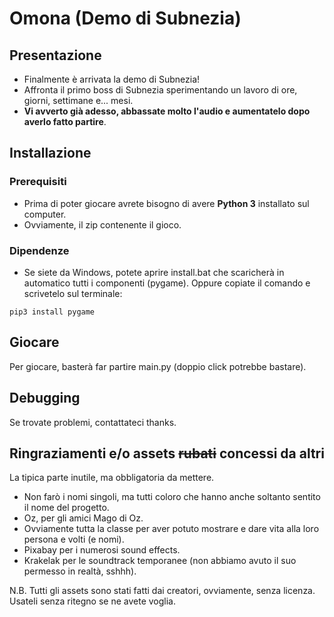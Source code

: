 # Omona (Demo di Subnezia)

## Presentazione
* Finalmente è arrivata la demo di Subnezia!
* Affronta il primo boss di Subnezia sperimentando un lavoro di ore, giorni, settimane e... mesi.
* **Vi avverto già adesso, abbassate molto l'audio e aumentatelo dopo averlo fatto partire**.

## Installazione
### Prerequisiti
* Prima di poter giocare avrete bisogno di avere **Python 3** installato sul computer. 
* Ovviamente, il zip contenente il gioco.

### Dipendenze
* Se siete da Windows, potete aprire install.bat che scaricherà in automatico tutti i componenti (pygame).
Oppure copiate il comando e scrivetelo sul terminale:
```
pip3 install pygame
```

## Giocare
Per giocare, basterà far partire main.py (doppio click potrebbe bastare).

## Debugging
Se trovate problemi, contattateci thanks.

## Ringraziamenti e/o assets ~~rubati~~ concessi da altri
La tipica parte inutile, ma obbligatoria da mettere.
* Non farò i nomi singoli, ma tutti coloro che hanno anche soltanto sentito il nome del progetto.
* Oz, per gli amici Mago di Oz.
* Ovviamente tutta la classe per aver potuto mostrare e dare vita alla loro persona e volti (e nomi).
* Pixabay per i numerosi sound effects.
* Krakelak per le soundtrack temporanee (non abbiamo avuto il suo permesso in realtà, sshhh).

N.B.
Tutti gli assets sono stati fatti dai creatori, ovviamente, senza licenza. Usateli senza ritegno se ne avete voglia.
